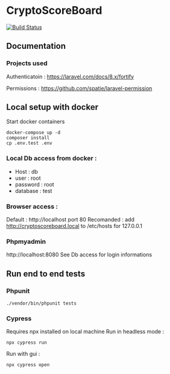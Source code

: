 # CryptoScoreBoard

[![Build Status](https://travis-ci.com/webforger/CryptoScoreBoard.svg?branch=master)](https://travis-ci.org/webforger/CryptoScoreBoard)

## Documentation
### Projects used
Authenticatoin : https://laravel.com/docs/8.x/fortify

Permissions : https://github.com/spatie/laravel-permission 

## Local setup with docker
Start docker containers
```
docker-compose up -d
composer install
cp .env.test .env
```

### Local Db access from docker :
- Host : db
- user : root
- password : root
- database : test

### Browser access :
Default : http://localhost port 80
Recomanded : add http://cryptoscoreboard.local to /etc/hosts for 127.0.0.1

### Phpmyadmin
http://localhost:8080
See Db access for login informations

## Run end to end tests

### Phpunit
```
./vendor/bin/phpunit tests
```
### Cypress
Requires npx installed on local machine
Run in headless mode :
```
npx cypress run
```
Run with gui :
```
npx cypress open
```
